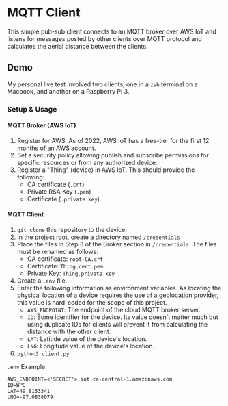 # MQTT Client

This simple pub-sub client connects to an MQTT broker over AWS IoT and listens for messages posted by other clients over MQTT protocol and calculates the aerial distance between the clients.

## Demo

My personal live test involved two clients, one in a `zsh` terminal on a Macbook, and another on a Raspberry Pi 3.

### Setup & Usage

#### MQTT Broker (AWS IoT)

1. Register for AWS. As of 2022, AWS IoT has a free-tier for the first 12 months of an AWS account.
2. Set a security policy allowing publish and subscribe permissions for specific resources or from any authorized device.
3. Register a "Thing" (device) in AWS IoT. This should provide the following:
    - CA certificate (`.crt`)
    - Private RSA Key (`.pem`)
    - Certificate (`.private.key`)

#### MQTT Client

1. `git clone` this repository to the device.
2. In the project root, create a directory named `/credentials`
3. Place the files in Step 3 of the Broker section in `/credentials`. The files must be renamed as follows:
    - CA certificate: `root-CA.crt`
    - Certificate: `Thing.cert.pem`
    - Private Key: `Thing.private.key`
3. Create a `.env` file.
4. Enter the following information as environment variables. As locating the physical location of a device requires the use of a geolocation provider, this value is hard-coded for the scope of this project.
    - `AWS_ENDPOINT`: The endpoint of the cloud MQTT broker server.
    - `ID`: Some identifier for the device. Its value doesn't matter much but using duplicate IDs for clients will prevent it from calculating the distance with the other client.
    - `LAT`: Latitide value of the device's location.
    - `LNG`: Longitude value of the device's location.
5. `python3 client.py`

`.env` Example:
```
AWS_ENDPOINT=<'SECRET'>.iot.ca-central-1.amazonaws.com
ID=WPG
LAT=49.8153341
LNG=-97.0838079
```